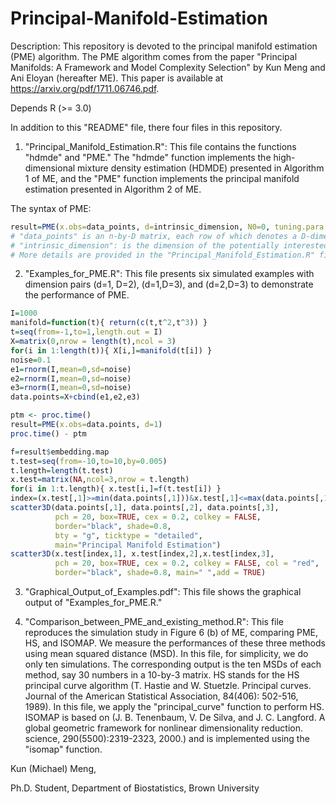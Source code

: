 # Principal-Manifold-Estimation

Description: This repository is devoted to the principal manifold estimation (PME) algorithm. The PME algorithm comes from the paper "Principal Manifolds: A Framework and Model Complexity Selection" by Kun Meng and Ani Eloyan (hereafter ME). This paper is available at https://arxiv.org/pdf/1711.06746.pdf. 

Depends R (>= 3.0)

In addition to this "README" file, there four files in this repository.

1. "Principal_Manifold_Estimation.R": This file contains the functions "hdmde" and "PME." The "hdmde" function implements the high-dimensional mixture density estimation (HDMDE) presented in Algorithm 1 of ME, and the "PME" function implements the principal manifold estimation presented in Algorithm 2 of ME. 

The syntax of PME:
```r
result=PME(x.obs=data_points, d=intrinsic_dimension, N0=0, tuning.para.seq=exp((-15:5)), alpha=0.05, max.comp=100, epsilon=0.05, max.iter=100, print.MSDs=TRUE)
# "data_points" is an n-by-D matrix, each row of which denotes a D-dimensional data point.
# "intrinsic_dimension": is the dimension of the potentially interested underlying manifold.
# More details are provided in the "Principal_Manifold_Estimation.R" file.
```

2. "Examples_for_PME.R": This file presents six simulated examples with dimension pairs (d=1, D=2), (d=1,D=3), and (d=2,D=3) to demonstrate the performance of PME.

```r
I=1000
manifold=function(t){ return(c(t,t^2,t^3)) }
t=seq(from=-1,to=1,length.out = I)
X=matrix(0,nrow = length(t),ncol = 3)
for(i in 1:length(t)){ X[i,]=manifold(t[i]) }
noise=0.1
e1=rnorm(I,mean=0,sd=noise)
e2=rnorm(I,mean=0,sd=noise)
e3=rnorm(I,mean=0,sd=noise)
data.points=X+cbind(e1,e2,e3)

ptm <- proc.time()
result=PME(x.obs=data.points, d=1)
proc.time() - ptm

f=result$embedding.map
t.test=seq(from=-10,to=10,by=0.005)
t.length=length(t.test)
x.test=matrix(NA,ncol=3,nrow = t.length)
for(i in 1:t.length){ x.test[i,]=f(t.test[i]) }
index=(x.test[,1]>=min(data.points[,1]))&x.test[,1]<=max(data.points[,1])&(x.test[,2]>=min(data.points[,2]))&x.test[,2]<=max(data.points[,2])&(x.test[,3]>=min(data.points[,3]))&x.test[,3]<=max(data.points[,3])
scatter3D(data.points[,1], data.points[,2], data.points[,3], 
          pch = 20, box=TRUE, cex = 0.2, colkey = FALSE, 
          border="black", shade=0.8, 
          bty = "g", ticktype = "detailed",
          main="Principal Manifold Estimation")
scatter3D(x.test[index,1], x.test[index,2],x.test[index,3], 
          pch = 20, box=TRUE, cex = 0.2, colkey = FALSE, col = "red", 
          border="black", shade=0.8, main=" ",add = TRUE)
```

3. "Graphical_Output_of_Examples.pdf": This file shows the graphical output of "Examples_for_PME.R."

4. "Comparison_between_PME_and_existing_method.R": This file reproduces the simulation study in Figure 6 (b) of ME, comparing PME, HS, and ISOMAP. We measure the performances of these three methods using mean squared distance (MSD). In this file, for simplicity, we do only ten simulations. The corresponding output is the ten MSDs of each method, say 30 numbers in a 10-by-3 matrix. HS stands for the HS principal curve algorithm (T. Hastie and W. Stuetzle. Principal curves. Journal of the American Statistical Association, 84(406): 502-516, 1989). In this file, we apply the "principal_curve" function to perform HS. ISOMAP is based on (J. B. Tenenbaum, V. De Silva, and J. C. Langford. A global geometric framework for nonlinear dimensionality reduction. science, 290(5500):2319-2323, 2000.) and is implemented using the "isomap" function. 

Kun (Michael) Meng,

Ph.D. Student,
Department of Biostatistics, 
Brown University
